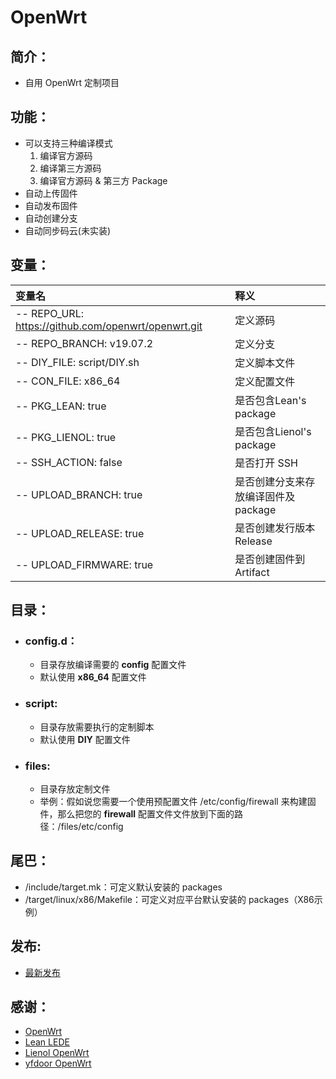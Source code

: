 # OpenWrt

## 简介：
- 自用 OpenWrt 定制项目

## 功能：
- 可以支持三种编译模式 
  1. 编译官方源码
  2. 编译第三方源码
  3. 编译官方源码 & 第三方 Package
- 自动上传固件
- 自动发布固件
- 自动创建分支
- 自动同步码云(未实装)

## 变量：

| 变量名 | 释义 |
| :--- | :--- |
| -- REPO_URL: https://github.com/openwrt/openwrt.git  | 定义源码 |
| -- REPO_BRANCH: v19.07.2 | 定义分支 |
| -- DIY_FILE: script/DIY.sh | 定义脚本文件 |
| -- CON_FILE: x86_64 | 定义配置文件 |
| -- PKG_LEAN: true | 是否包含Lean's package |
| -- PKG_LIENOL: true | 是否包含Lienol's package |
| -- SSH_ACTION: false |是否打开 SSH |
| -- UPLOAD_BRANCH: true | 是否创建分支来存放编译固件及package |
| -- UPLOAD_RELEASE: true | 是否创建发行版本 Release |
| -- UPLOAD_FIRMWARE: true | 是否创建固件到 Artifact |

## 目录：
- ### config.d：
  - 目录存放编译需要的 **config** 配置文件
  - 默认使用 **x86_64** 配置文件

- ### script:
  - 目录存放需要执行的定制脚本
  - 默认使用 **DIY** 配置文件

- ### files:
  - 目录存放定制文件
  - 举例：假如说您需要一个使用预配置文件 /etc/config/firewall 来构建固件，那么把您的 **firewall** 配置文件文件放到下面的路径：/files/etc/config
  
## 尾巴：
  - /include/target.mk：可定义默认安装的 packages
  - /target/linux/x86/Makefile：可定义对应平台默认安装的 packages（X86示例）
  
## 发布:
  - [最新发布](https://github.com/yfdoor/OpenWrt/releases/latest)
  
## 感谢：
  - [OpenWrt](https://github.com/openwrt/openwrt)
  - [Lean LEDE](https://github.com/coolsnowwolf/lede)
  - [Lienol OpenWrt](https://github.com/Lienol/openwrt)
  - [yfdoor OpenWrt](https://github.com/yfdoor/openwrt)
